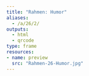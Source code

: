 ```yaml
---
title: "Rahmen: Humor"
aliases:
  - /a/26/2/
outputs:
  - html
  - qrcode
type: frame
resources:
- name: preview
  src: "Rahmen-26-Humor.jpg"
---
```

